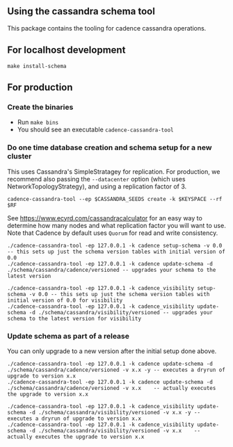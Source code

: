 ## Using the cassandra schema tool
This package contains the tooling for cadence cassandra operations.

## For localhost development
``` 
make install-schema
```

## For production

### Create the binaries
- Run `make bins`
- You should see an executable `cadence-cassandra-tool`

### Do one time database creation and schema setup for a new cluster
This uses Cassandra's SimpleStratagey for replication. For production, we recommend also passing the `--datacenter` option (which uses NetworkTopologyStrategy), and using a replication factor of 3.

```
cadence-cassandra-tool --ep $CASSANDRA_SEEDS create -k $KEYSPACE --rf $RF
```

See https://www.ecyrd.com/cassandracalculator for an easy way to determine how many nodes and what replication factor you will want to use.  Note that Cadence by default uses `Quorum` for read and write consistency.

```
./cadence-cassandra-tool -ep 127.0.0.1 -k cadence setup-schema -v 0.0 -- this sets up just the schema version tables with initial version of 0.0
./cadence-cassandra-tool -ep 127.0.0.1 -k cadence update-schema -d ./schema/cassandra/cadence/versioned -- upgrades your schema to the latest version

./cadence-cassandra-tool -ep 127.0.0.1 -k cadence_visibility setup-schema -v 0.0 -- this sets up just the schema version tables with initial version of 0.0 for visibility
./cadence-cassandra-tool -ep 127.0.0.1 -k cadence_visibility update-schema -d ./schema/cassandra/visibility/versioned -- upgrades your schema to the latest version for visibility
```

### Update schema as part of a release
You can only upgrade to a new version after the initial setup done above.

```
./cadence-cassandra-tool -ep 127.0.0.1 -k cadence update-schema -d ./schema/cassandra/cadence/versioned -v x.x -y -- executes a dryrun of upgrade to version x.x
./cadence-cassandra-tool -ep 127.0.0.1 -k cadence update-schema -d ./schema/cassandra/cadence/versioned -v x.x    -- actually executes the upgrade to version x.x

./cadence-cassandra-tool -ep 127.0.0.1 -k cadence_visibility update-schema -d ./schema/cassandra/visibility/versioned -v x.x -y -- executes a dryrun of upgrade to version x.x
./cadence-cassandra-tool -ep 127.0.0.1 -k cadence_visibility update-schema -d ./schema/cassandra/visibility/versioned -v x.x    -- actually executes the upgrade to version x.x
```

